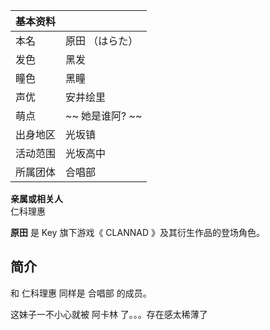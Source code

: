 |  **基本资料**  ||
|---|---|
|本名  |  原田 （はらた）   |
|发色  |  黑发   |
|瞳色  |  黑瞳   |
|声优  |  安井绘里   |
|萌点  |  ~~ 她是谁阿?  ~~  |
|出身地区  |  光坂镇   |
|活动范围  |  光坂高中   |
|所属团体  |  合唱部   |
**亲属或相关人**  
仁科理惠  
  
**原田** 是  Key  旗下游戏《  CLANNAD  》及其衍生作品的登场角色。

##  简介

和  仁科理惠  同样是  合唱部  的成员。

这妹子一不小心就被  阿卡林  了。。。存在感太稀薄了


